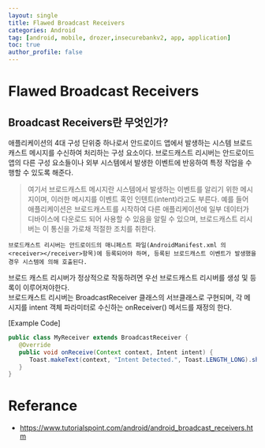 ```yaml
---
layout: single
title: Flawed Broadcast Receivers
categories: Android
tag: [android, mobile, drozer,insecurebankv2, app, application]
toc: true
author_profile: false
---
```


# Flawed Broadcast Receivers

## Broadcast Receivers란 무엇인가?

<div class="notice--primary" markdown="1">
애플리케이션의 4대 구성 단위중 하나로서 안드로이드 앱에서 발생하는 시스템 브로드캐스트 메시지를 수신하여 처리하는 구성 요소이다. 브로드캐스트 리시버는 안드로이드 앱의 다른 구성 요소들이나 외부 시스템에서 발생한 이벤트에 반응하여 특정 작업을 수행할 수 있도록 해준다.

> 여기서 브로드캐스트 메시지란 시스템에서 발생하는 이벤트를 알리기 위한 메시지이며, 이러한 메시지를 이벤트 혹인 인텐트(intent)라고도 부른다. 예를 들어 애플리케이션은 브로드캐스트를 시작하여 다른 애플리케이션에 일부 데이터가 디바이스에 다운로드 되어 사용할 수 있음을 알릴 수 있으며, 브로드캐스트 리시버는 이 통신을 가로채 적절한 조치를 취한다.

```
브로드캐스트 리시버는 안드로이드의 매니페스트 파일(AndroidManifest.xml 의 <receiver></receiver>항목)에 등록되어야 하며, 등록된 브로드캐스트 이벤트가 발생했을 경우 시스템에 의해 호출된다.
``` 

브로드 캐스트 리시버가 정상적으로 작동하려면 우선 브로드캐스트 리시버를 생성 및 등록이 이루어져야한다.
<br>
브로드캐스트 리시버는 BroadcastReceiver 클래스의 서브클래스로 구현되며, 각 메시지를 intent 객체 파라미터로 수신하는 onReceiver() 메서드를 재정의 한다.

[Example Code]

```java
public class MyReceiver extends BroadcastReceiver {
   @Override
   public void onReceive(Context context, Intent intent) {
      Toast.makeText(context, "Intent Detected.", Toast.LENGTH_LONG).show();
   }
}
```

</div>


# Referance
- https://www.tutorialspoint.com/android/android_broadcast_receivers.htm